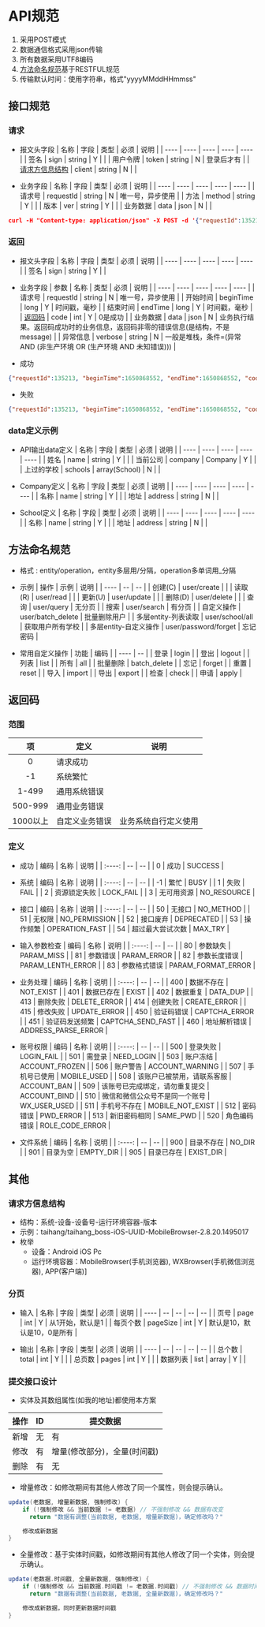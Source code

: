 # API规范
1. 采用POST模式
1. 数据通信格式采用json传输
1. 所有数据采用UTF8编码
1. [方法命名规范](#方法命名规范)基于RESTFUL规范
1. 传输默认时间：使用字符串，格式"yyyyMMddHHmmss"

## 接口规范
### 请求
* 报文头字段
| 名称 | 字段 | 类型 | 必须 | 说明 |
| ---- | ---- | ---- | ---- | ---- |
| 签名 | sign | string | Y |  |
| 用户令牌 | token | string | N | 登录后才有 |
| [请求方信息结构](#请求方信息结构) | client | string | N |  |

* 业务字段
| 名称 | 字段 | 类型 | 必须 | 说明 |
| ---- | ---- | ---- | ---- | ---- |
| 请求号 | requestId | string | N | 唯一号，异步使用 |
| 方法 | method | string | Y |  |
| 版本 | ver | string | Y |  |
| 业务数据 | data | json | N |  |

```json
curl -H "Content-type: application/json" -X POST -d '{"requestId":135213, "method":"user/read", "ver":"1.0", "data":{"id":1}}' 'https://api.x.com/'
```

### 返回
* 报文头字段
| 名称 | 字段 | 类型 | 必须 | 说明 |
| ---- | ---- | ---- | ---- | ---- |
| 签名 | sign | string | Y |  |

* 业务字段
| 参数 | 名称 | 类型 | 必须 | 说明 |
| ---- | ---- | ---- | ---- | ---- |
| 请求号 | requestId | string | N | 唯一号，异步使用 |
| 开始时间 | beginTime | long | Y | 时间戳，毫秒 |
| 结束时间 | endTime | long | Y | 时间戳，毫秒 |
| [返回码](#返回码) | code | int | Y | 0是成功 |
| 业务数据 | data | json | N | 业务执行结果。返回码成功时的业务信息，返回码非零的错误信息(是结构，不是message) |
| 异常信息 | verbose | string | N | 一般是堆栈，条件=(异常 AND (非生产环境 OR (生产环境 AND 未知错误))) |

* 成功
```json
{"requestId":135213, "beginTime":1650868552, "endTime":1650868552, "code":0, "data":{"name":"wangyaqi"}}
```

* 失败
```json
{"requestId":135213, "beginTime":1650868552, "endTime":1650868552, "code":1011}
```

### data定义示例
* API输出data定义
| 名称 | 字段 | 类型 | 必须 | 说明 |
| ---- | ---- | ---- | ---- | ---- |
| 姓名 | name | string | Y |  |
| 当前公司 | company | Company | Y |  |
| 上过的学校 | schools | array(School) | N |  |

* Company定义
| 名称 | 字段 | 类型 | 必须 | 说明 |
| ---- | ---- | ---- | ---- | ---- |
| 名称 | name | string | Y |  |
| 地址 | address | string | N |  |

* School定义
| 名称 | 字段 | 类型 | 必须 | 说明 |
| ---- | ---- | ---- | ---- | ---- |
| 名称 | name | string | Y |  |
| 地址 | address | string | N |  |

## 方法命名规范
* 格式 : entity/operation，entity多层用/分隔，operation多单词用_分隔
* 示例
| 操作 | 示例 | 说明 |
| ---- | -- | -- |
| 创建(C) | user/create |  |
| 读取(R) | user/read |  |
| 更新(U) | user/update |  |
| 删除(D) | user/delete |  |
| 查询 | user/query | 无分页 |
| 搜索 | user/search | 有分页 |
| 自定义操作 | user/batch_delete | 批量删除用户 |
| 多层entity-列表读取 | user/school/all | 获取用户所有学校 |
| 多层entity-自定义操作 | user/password/forget | 忘记密码 |

* 常用自定义操作
| 功能 | 编码 |
| ---- | -- |
| 登录 | login |
| 登出 | logout |
| 列表 | list |
| 所有 | all |
| 批量删除 | batch_delete |
| 忘记 | forget |
| 重置 | reset |
| 导入 | import |
| 导出 | export |
| 检查 | check |
| 申请 | apply |

## 返回码
### 范围
| 项 | 定义 | 说明 |
| :----: | ---- | ---- |
| 0 | 请求成功 |  |
| -1 | 系统繁忙 |  |
| 1-499 | 通用系统错误 |  |
| 500-999 | 通用业务错误 |  |
| 1000以上 | 自定义业务错误 | 业务系统自行定义使用 |

### 定义
* 成功
| 编码 | 名称 | 说明 |
| :----: | -- | -- |
| 0 | 成功 | SUCCESS |

* 系统
| 编码 | 名称 | 说明 |
| :----: | -- | -- |
| -1 | 繁忙  | BUSY |
| 1 | 失败 | FAIL |
| 2 | 资源锁定失败 | LOCK_FAIL |
| 3 | 无可用资源 | NO_RESOURCE |

* 接口
| 编码 | 名称 | 说明 |
| :----: | -- | -- |
| 50 | 无接口 | NO_METHOD |
| 51 | 无权限 | NO_PERMISSION |
| 52 | 接口废弃 | DEPRECATED |
| 53 | 操作频繁 | OPERATION_FAST |
| 54 | 超过最大尝试次数 | MAX_TRY |

* 输入参数检查
| 编码 | 名称 | 说明 |
| :----: | -- | -- |
| 80 | 参数缺失 | PARAM_MISS |
| 81 | 参数错误 | PARAM_ERROR |
| 82 | 参数长度错误 | PARAM_LENTH_ERROR |
| 83 | 参数格式错误 | PARAM_FORMAT_ERROR |

* 业务处理
| 编码 | 名称 | 说明 |
| :----: | -- | -- |
| 400 | 数据不存在 | NOT_EXIST |
| 401 | 数据已存在 | EXIST |
| 402 | 数据重复 | DATA_DUP |
| 413 | 删除失败 | DELETE_ERROR |
| 414 | 创建失败 | CREATE_ERROR |
| 415 | 修改失败 | UPDATE_ERROR |
| 450 | 验证码错误 | CAPTCHA_ERROR |
| 451 | 验证码发送频繁 | CAPTCHA_SEND_FAST |
| 460 | 地址解析错误 | ADDRESS_PARSE_ERROR |

* 账号权限
| 编码 | 名称 | 说明 |
| :----: | -- | -- |
| 500 | 登录失败 | LOGIN_FAIL |
| 501 | 需登录  | NEED_LOGIN |
| 503 | 账户冻结 | ACCOUNT_FROZEN |
| 506 | 账户警告 | ACCOUNT_WARNING |
| 507 | 手机号已使用 | MOBILE_USED |
| 508 | 该账户已被禁用，请联系客服 | ACCOUNT_BAN |
| 509 | 该账号已完成绑定，请勿重复提交 | ACCOUNT_BIND |
| 510 | 微信和微信公众号不是同一个账号 | WX_USER_USED |
| 511 | 手机号不存在 | MOBILE_NOT_EXIST |
| 512 | 密码错误 | PWD_ERROR |
| 513 | 新旧密码相同 | SAME_PWD |
| 520 | 角色编码错误 | ROLE_CODE_ERROR |

* 文件系统
| 编码 | 名称 | 说明 |
| :----: | -- | -- |
| 900 | 目录不存在 | NO_DIR |
| 901 | 目录为空  | EMPTY_DIR |
| 905 | 目录已存在  | EXIST_DIR |

## 其他
### 请求方信息结构
* 结构：系统-设备-设备号-运行环境容器-版本
* 示例：taihang/taihang_boss-iOS-UUID-MobileBrowser-2.8.20.1495017
* 枚举
  * 设备：Android iOS Pc
  * 运行环境容器：MobileBrowser(手机浏览器), WXBrowser(手机微信浏览器), APP(客户端)]

### 分页
* 输入
| 名称 | 字段 | 类型 | 必须 | 说明 |
| ---- | -- | -- | -- | -- |
| 页号 | page | int | Y | 从1开始，默认是1 |
| 每页个数 | pageSize | int | Y | 默认是10，默认是10，0是所有 |

* 输出
| 名称 | 字段 | 类型 | 必须 | 说明 |
| ---- | -- | -- | -- | -- |
| 总个数 | total | int | Y |  |
| 总页数 | pages | int | Y |  |
| 数据列表 | list | array | Y |  |

### 提交接口设计
* 实体及其数组属性(如我的地址)都使用本方案

| 操作 | ID | 提交数据 |
| ---- | ---- | ---- |
| 新增 | 无 | 有 |
| 修改 | 有 | 增量(修改部分)，全量(时间戳) |
| 删除 | 有 | 无 |

* 增量修改：如修改期间有其他人修改了同一个属性，则会提示确认。
```Java
update(老数据, 增量新数据, 强制修改) {
    if (!强制修改 && 当前数据 != 老数据) // 不强制修改 && 数据有改变
      return "数据有调整(当前数据, 老数据, 增量新数据)，确定修改吗？"

    修改成新数据
}
```

* 全量修改：基于实体时间戳，如修改期间有其他人修改了同一个实体，则会提示确认。
```Java
update(老数据.时间戳, 全量新数据, 强制修改) {
    if (!强制修改 && 当前数据.时间戳 != 老数据.时间戳) // 不强制修改 && 数据时间戳有改变
      return "数据有调整(当前数据, 老数据, 全量新数据)，确定修改吗？"

    修改成新数据，同时更新数据时间戳
}
```
